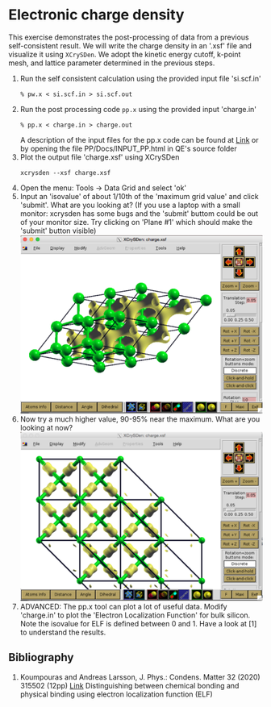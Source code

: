 # Electronic charge density
This exercise demonstrates the post-processing of data from a previous self-consistent result.
We will write the charge density in an '.xsf' file and visualize it using `XCrySDen`. 
We adopt the kinetic energy cutoff, k-point mesh, and lattice parameter determined in the previous steps.
  1. Run the self consistent calculation using the provided input file 'si.scf.in'
      ```
      % pw.x < si.scf.in > si.scf.out
      ```
  2. Run the post processing code `pp.x` using the provided input 'charge.in'
      ```
      % pp.x < charge.in > charge.out
      ```
     A description of the input files for the pp.x code can be found at [Link](http://https://www.quantum-espresso.org/Doc/INPUT_PP.html) or by opening the file PP/Docs/INPUT_PP.html in QE's source folder
  3. Plot the output file 'charge.xsf' using XCrySDen
      ```
      xcrysden --xsf charge.xsf
      ```
  4. Open the menu: Tools -> Data Grid and select 'ok'
  5. Input an 'isovalue' of about 1/10th of the 'maximum grid value' and click 'submit'. What are you looking at?
     (If you use a laptop with a small monitor: xcrysden has some bugs and the 'submit' buttom could be out of your monitor size.
      Try clicking on 'Plane #1' which should make the 'submit' button visible)
     ![charge density](Ref/charge1.png?raw=true "charge density")
  6. Now try a much higher value, 90-95% near the maximum. What are you looking at now?
     ![charge density](Ref/charge2.png?raw=true "charge density")
  7. ADVANCED: The pp.x tool can plot a lot of useful data. Modify 'charge.in' to plot the 'Electron Localization Function' for bulk silicon. Note the isovalue for ELF is defined between 0 and 1. Have a look at [1] to understand the results.

## Bibliography
1. Koumpouras and Andreas Larsson, J. Phys.: Condens. Matter 32 (2020) 315502 (12pp) [Link](https://doi.org/10.1088/1361-648X/ab7fd8)
Distinguishing between chemical bonding and physical binding using electron localization function (ELF)
